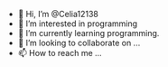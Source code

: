 - 👋 Hi, I’m @Celia12138
- 👀 I’m interested in programming
- 🌱 I’m currently learning programming.
- 💞️ I’m looking to collaborate on ...
- 📫 How to reach me ...

<!---
Celia12138/Celia12138 is a ✨ special ✨ repository because its `README.md` (this file) appears on your GitHub profile.
You can click the Preview link to take a look at your changes.
--->
